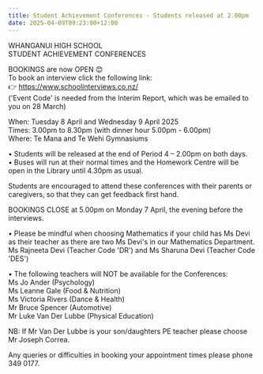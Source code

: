 ```yaml
---
title: Student Achievement Conferences - Students released at 2.00pm
date: 2025-04-09T09:23:00+12:00
---
```

WHANGANUI HIGH SCHOOL  
STUDENT ACHIEVEMENT CONFERENCES

BOOKINGS are now OPEN  😊  
To book an interview click the following link:  
👉 <https://www.schoolinterviews.co.nz/>  
('Event Code' is needed from the Interim Report, which was be emailed to you on 28 March) 

When: Tuesday 8 April and Wednesday 9 April 2025  
Times: 3.00pm to 8.30pm (with dinner hour 5.00pm - 6.00pm)  
Where: Te Mana and Te Wehi Gymnasiums 

•	Students will be released at the end of Period 4 – 2.00pm on both days.  
•	Buses will run at their normal times and the Homework Centre will be open in the Library until 4.30pm as usual.   

Students are encouraged to attend these conferences with their parents or caregivers, so that they can get feedback first hand.   

BOOKINGS CLOSE at 5.00pm on Monday 7 April, the evening before the interviews.   

•	Please be mindful when choosing Mathematics if your child has Ms Devi as their teacher as there are two Ms Devi's in our Mathematics Department.  
Ms Rajneeta Devi (Teacher Code 'DR') and Ms Sharuna Devi (Teacher Code 'DES')

•	The following teachers will NOT be available for the Conferences:  
Ms Jo Ander (Psychology)  
Ms Leanne Gale (Food & Nutrition)  
Ms Victoria Rivers (Dance & Health)  
Mr Bruce Spencer (Automotive)  
Mr Luke Van Der Lubbe (Physical Education)  

NB: If Mr Van Der Lubbe is your son/daughters PE teacher please choose Mr Joseph Correa.  

Any queries or difficulties in booking your appointment times please phone 349 0177.
